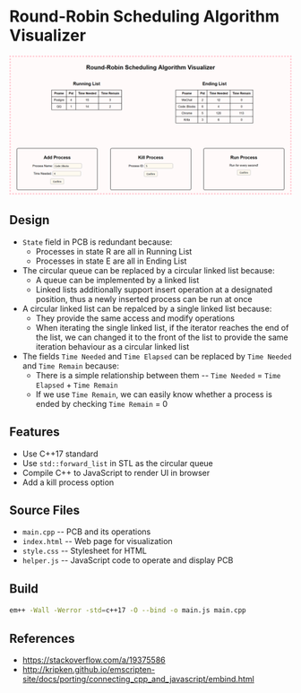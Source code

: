# Round-Robin Scheduling Algorithm Visualizer

![demo](./demo.png)

## Design

* `State` field in PCB is redundant because:
  - Processes in state R are all in Running List
  - Processes in state E are all in Ending List
* The circular queue can be replaced by a circular linked list because:
  - A queue can be implemented by a linked list
  - Linked lists additionally support insert operation at a designated position, thus a newly inserted process can be run at once
* A circular linked list can be repalced by a single linked list because:
  - They provide the same access and modify operations
  - When iterating the single linked list, if the iterator reaches the end of the list, we can changed it to the front of the list to provide the same iteration behaviour as a circular linked list
* The fields `Time Needed` and `Time Elapsed` can be replaced by `Time Needed` and `Time Remain` because:
  - There is a simple relationship between them -- `Time Needed` = `Time Elapsed` + `Time Remain`
  - If we use `Time Remain`, we can easily know whether a process is ended by checking `Time Remain` = 0

## Features

* Use C++17 standard
* Use `std::forward_list` in STL as the circular queue
* Compile C++ to JavaScript to render UI in browser
* Add a kill process option

## Source Files

* `main.cpp`  -- PCB and its operations
* `index.html`  -- Web page for visualization
* `style.css`  -- Stylesheet for HTML
* `helper.js` -- JavaScript code to operate and display PCB

## Build

``` bash
em++ -Wall -Werror -std=c++17 -O --bind -o main.js main.cpp
```

## References

* https://stackoverflow.com/a/19375586
* http://kripken.github.io/emscripten-site/docs/porting/connecting_cpp_and_javascript/embind.html
